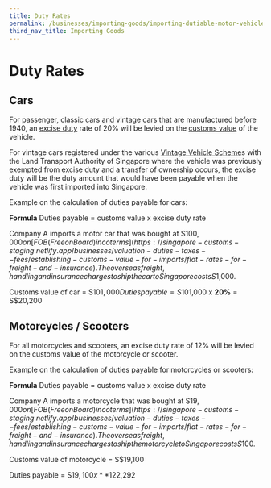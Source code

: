 ```yaml
---
title: Duty Rates
permalink: /businesses/importing-goods/importing-dutiable-motor-vehicles/duty-rates
third_nav_title: Importing Goods
---
```


# Duty Rates

## Cars

For passenger, classic cars and vintage cars that are manufactured before 1940, an [](https://singapore-customs-staging.netlify.app/businesses/valuation-duties-taxes-and-fees/duties-and-dutiable-goods)[excise duty](https://singapore-customs-staging.netlify.app/businesses/valuation-duties-taxes-and-fees/duties-and-dutiable-goods) rate of 20% will be levied on the [](https://singapore-customs-staging.netlify.app/businesses/valuation-duties-taxes--fees/establishing-customs-value-for-imports/establishing-the-customs-value)[customs value](https://singapore-customs-staging.netlify.app/businesses/valuation-duties-taxes--fees/establishing-customs-value-for-imports/establishing-the-customs-value) of the vehicle.

For vintage cars registered under the various [Vintage Vehicle Scheme](http://www.lta.gov.sg/content/ltaweb/en/roads-and-motoring/owning-a-vehicle/registering-your-vehicle/registration-of-vintage-vehicles.html)s with the Land Transport Authority of Singapore where the vehicle was previously exempted from excise duty and a transfer of ownership occurs, the excise duty will be the duty amount that would have been payable when the vehicle was first imported into Singapore.

Example on the calculation of duties payable for cars:

**Formula**
Duties payable = customs value x excise duty rate

Company A imports a motor car that was bought at S$100,000 on  [FOB (Free on Board) incoterms](https://singapore-customs-staging.netlify.app/businesses/valuation-duties-taxes--fees/establishing-customs-value-for-imports/flat-rates-for-freight-and-insurance). The overseas freight, handling and insurance charges to ship the car to Singapore costs S$1,000.

Customs value of car = S$101,000
Duties payable = S$101,000 x **20%** = S$20,200

## Motorcycles / Scooters

For all motorcycles and scooters, an excise duty rate of 12% will be levied on the customs value of the motorcycle or scooter.

Example on the calculation of duties payable for motorcycles or scooters:

**Formula**
Duties payable = customs value x excise duty rate

Company A imports a motorcycle that was bought at S$19,000 on  [FOB (Free on Board) incoterms](https://singapore-customs-staging.netlify.app/businesses/valuation-duties-taxes--fees/establishing-customs-value-for-imports/flat-rates-for-freight-and-insurance). The overseas freight, handling and insurance charges to ship the motorcycle to Singapore costs S$100.

Customs value of motorcycle = S$19,100

Duties payable = S$19,100 x **12%** = S$2,292
